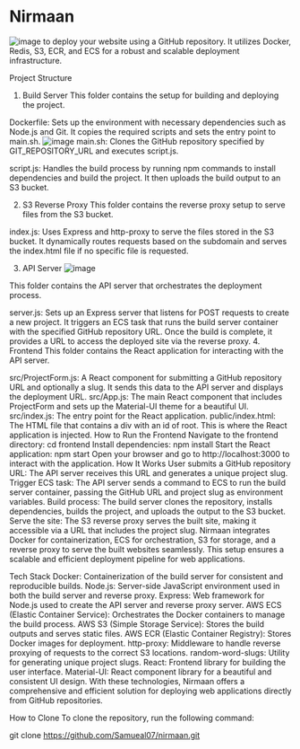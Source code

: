 # Nirmaan

![image](https://github.com/user-attachments/assets/e6fc28c6-aa49-4f21-9c0e-63c10a1b0698)
to deploy your website using a GitHub repository. It utilizes Docker, Redis, S3, ECR, and ECS for a robust and scalable deployment infrastructure.

Project Structure
1. Build Server
This folder contains the setup for building and deploying the project.

Dockerfile: Sets up the environment with necessary dependencies such as Node.js and Git. It copies the required scripts and sets the entry point to main.sh.
![image](https://github.com/user-attachments/assets/445cfa88-0147-42b8-9e7e-862d1be08118)
main.sh: Clones the GitHub repository specified by GIT_REPOSITORY_URL and executes script.js.

script.js: Handles the build process by running npm commands to install dependencies and build the project. It then uploads the build output to an S3 bucket.

2. S3 Reverse Proxy
This folder contains the reverse proxy setup to serve files from the S3 bucket.

index.js: Uses Express and http-proxy to serve the files stored in the S3 bucket. It dynamically routes requests based on the subdomain and serves the index.html file if no specific file is requested.

3. API Server
![image](https://github.com/user-attachments/assets/17733f7e-a263-4e3f-b72b-5b0f7adab776)

This folder contains the API server that orchestrates the deployment process.

server.js: Sets up an Express server that listens for POST requests to create a new project. It triggers an ECS task that runs the build server container with the specified GitHub repository URL. Once the build is complete, it provides a URL to access the deployed site via the reverse proxy.
4. Frontend
This folder contains the React application for interacting with the API server.

src/ProjectForm.js: A React component for submitting a GitHub repository URL and optionally a slug. It sends this data to the API server and displays the deployment URL.
src/App.js: The main React component that includes ProjectForm and sets up the Material-UI theme for a beautiful UI.
src/index.js: The entry point for the React application.
public/index.html: The HTML file that contains a div with an id of root. This is where the React application is injected.
How to Run the Frontend
Navigate to the frontend directory:
cd frontend
Install dependencies:
npm install
Start the React application:
npm start
Open your browser and go to http://localhost:3000 to interact with the application.
How It Works
User submits a GitHub repository URL: The API server receives this URL and generates a unique project slug.
Trigger ECS task: The API server sends a command to ECS to run the build server container, passing the GitHub URL and project slug as environment variables.
Build process: The build server clones the repository, installs dependencies, builds the project, and uploads the output to the S3 bucket.
Serve the site: The S3 reverse proxy serves the built site, making it accessible via a URL that includes the project slug.
Nirmaan integrates Docker for containerization, ECS for orchestration, S3 for storage, and a reverse proxy to serve the built websites seamlessly. This setup ensures a scalable and efficient deployment pipeline for web applications.

Tech Stack
Docker: Containerization of the build server for consistent and reproducible builds.
Node.js: Server-side JavaScript environment used in both the build server and reverse proxy.
Express: Web framework for Node.js used to create the API server and reverse proxy server.
AWS ECS (Elastic Container Service): Orchestrates the Docker containers to manage the build process.
AWS S3 (Simple Storage Service): Stores the build outputs and serves static files.
AWS ECR (Elastic Container Registry): Stores Docker images for deployment.
http-proxy: Middleware to handle reverse proxying of requests to the correct S3 locations.
random-word-slugs: Utility for generating unique project slugs.
React: Frontend library for building the user interface.
Material-UI: React component library for a beautiful and consistent UI design.
With these technologies, Nirmaan offers a comprehensive and efficient solution for deploying web applications directly from GitHub repositories.

How to Clone
To clone the repository, run the following command:

git clone https://github.com/Samueal07/nirmaan.git


